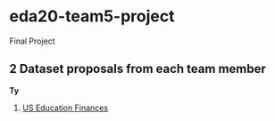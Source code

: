 # eda20-team5-project
Final Project

## 2 Dataset proposals from each team member
**Ty**
  1. [US Education Finances](https://www.kaggle.com/noriuk/us-educational-finances)
